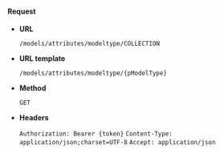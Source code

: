 #### Request

* **URL**

  `/models/attributes/modeltype/COLLECTION`

* **URL template**

  `/models/attributes/modeltype/{pModelType}`

* **Method**

  `GET`

* **Headers**

  `Authorization: Bearer {token}`
  `Content-Type: application/json;charset=UTF-8`
  `Accept: application/json`
